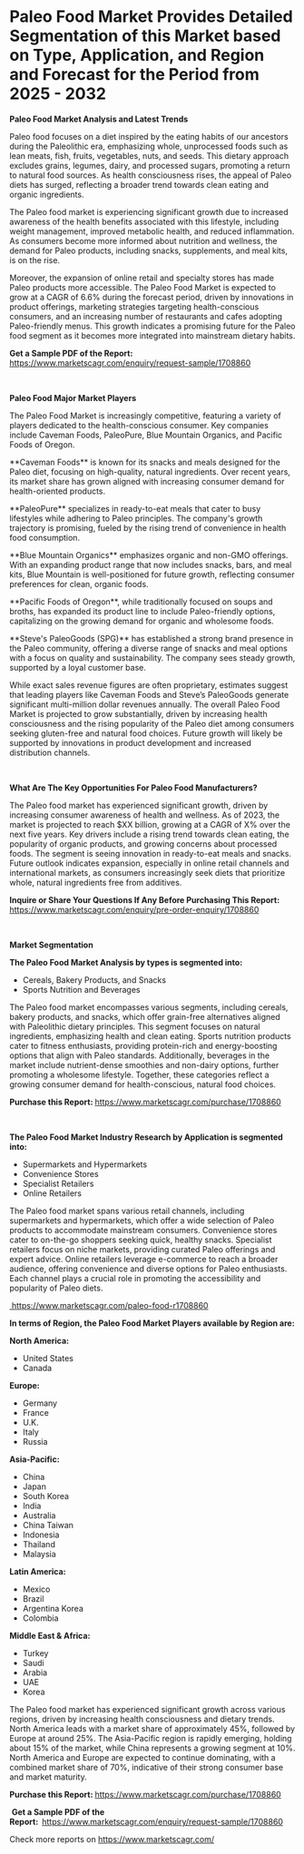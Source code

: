 <p><h1>Paleo Food Market Provides Detailed Segmentation of this Market based on Type, Application, and Region and Forecast for the Period from 2025 - 2032</h1></p><p><strong>Paleo Food Market Analysis and Latest Trends</strong></p>
<p><p>Paleo food focuses on a diet inspired by the eating habits of our ancestors during the Paleolithic era, emphasizing whole, unprocessed foods such as lean meats, fish, fruits, vegetables, nuts, and seeds. This dietary approach excludes grains, legumes, dairy, and processed sugars, promoting a return to natural food sources. As health consciousness rises, the appeal of Paleo diets has surged, reflecting a broader trend towards clean eating and organic ingredients.</p><p>The Paleo food market is experiencing significant growth due to increased awareness of the health benefits associated with this lifestyle, including weight management, improved metabolic health, and reduced inflammation. As consumers become more informed about nutrition and wellness, the demand for Paleo products, including snacks, supplements, and meal kits, is on the rise.</p><p>Moreover, the expansion of online retail and specialty stores has made Paleo products more accessible. The Paleo Food Market is expected to grow at a CAGR of 6.6% during the forecast period, driven by innovations in product offerings, marketing strategies targeting health-conscious consumers, and an increasing number of restaurants and cafes adopting Paleo-friendly menus. This growth indicates a promising future for the Paleo food segment as it becomes more integrated into mainstream dietary habits.</p></p>
<p><strong>Get a Sample PDF of the Report:&nbsp;</strong> <a href="https://www.marketscagr.com/enquiry/request-sample/1708860?utm_campaign=2445&utm_medium=2&utm_source=Github&utm_content=ia&utm_term=02032025&utm_id=paleo-food">https://www.marketscagr.com/enquiry/request-sample/1708860</a></p>
<p>&nbsp;</p>
<p><strong>Paleo Food Major Market Players</strong></p>
<p><p>The Paleo Food Market is increasingly competitive, featuring a variety of players dedicated to the health-conscious consumer. Key companies include Caveman Foods, PaleoPure, Blue Mountain Organics, and Pacific Foods of Oregon. </p><p>**Caveman Foods** is known for its snacks and meals designed for the Paleo diet, focusing on high-quality, natural ingredients. Over recent years, its market share has grown aligned with increasing consumer demand for health-oriented products. </p><p>**PaleoPure** specializes in ready-to-eat meals that cater to busy lifestyles while adhering to Paleo principles. The company's growth trajectory is promising, fueled by the rising trend of convenience in health food consumption. </p><p>**Blue Mountain Organics** emphasizes organic and non-GMO offerings. With an expanding product range that now includes snacks, bars, and meal kits, Blue Mountain is well-positioned for future growth, reflecting consumer preferences for clean, organic foods.</p><p>**Pacific Foods of Oregon**, while traditionally focused on soups and broths, has expanded its product line to include Paleo-friendly options, capitalizing on the growing demand for organic and wholesome foods. </p><p>**Steve's PaleoGoods (SPG)** has established a strong brand presence in the Paleo community, offering a diverse range of snacks and meal options with a focus on quality and sustainability. The company sees steady growth, supported by a loyal customer base.</p><p>While exact sales revenue figures are often proprietary, estimates suggest that leading players like Caveman Foods and Steve’s PaleoGoods generate significant multi-million dollar revenues annually. The overall Paleo Food Market is projected to grow substantially, driven by increasing health consciousness and the rising popularity of the Paleo diet among consumers seeking gluten-free and natural food choices. Future growth will likely be supported by innovations in product development and increased distribution channels.</p></p>
<p>&nbsp;</p>
<p><strong>What Are The Key Opportunities For Paleo Food Manufacturers?</strong></p>
<p><p>The Paleo food market has experienced significant growth, driven by increasing consumer awareness of health and wellness. As of 2023, the market is projected to reach $XX billion, growing at a CAGR of X% over the next five years. Key drivers include a rising trend towards clean eating, the popularity of organic products, and growing concerns about processed foods. The segment is seeing innovation in ready-to-eat meals and snacks. Future outlook indicates expansion, especially in online retail channels and international markets, as consumers increasingly seek diets that prioritize whole, natural ingredients free from additives.</p></p>
<p><strong>Inquire or Share Your Questions If Any Before Purchasing This Report:</strong> <a href="https://www.marketscagr.com/enquiry/pre-order-enquiry/1708860?utm_campaign=2445&utm_medium=2&utm_source=Github&utm_content=ia&utm_term=02032025&utm_id=paleo-food">https://www.marketscagr.com/enquiry/pre-order-enquiry/1708860</a></p>
<p>&nbsp;</p>
<p><strong>Market Segmentation</strong></p>
<p><strong>The Paleo Food Market Analysis by types is segmented into:</strong></p>
<p><ul><li>Cereals, Bakery Products, and Snacks</li><li>Sports Nutrition and Beverages</li></ul></p>
<p><p>The Paleo food market encompasses various segments, including cereals, bakery products, and snacks, which offer grain-free alternatives aligned with Paleolithic dietary principles. This segment focuses on natural ingredients, emphasizing health and clean eating. Sports nutrition products cater to fitness enthusiasts, providing protein-rich and energy-boosting options that align with Paleo standards. Additionally, beverages in the market include nutrient-dense smoothies and non-dairy options, further promoting a wholesome lifestyle. Together, these categories reflect a growing consumer demand for health-conscious, natural food choices.</p></p>
<p><strong>Purchase this Report:&nbsp;</strong><a href="https://www.marketscagr.com/purchase/1708860?utm_campaign=2445&utm_medium=2&utm_source=Github&utm_content=ia&utm_term=02032025&utm_id=paleo-food">https://www.marketscagr.com/purchase/1708860</a></p>
<p>&nbsp;</p>
<p><strong>The Paleo Food Market Industry Research by Application is segmented into:</strong></p>
<p><ul><li>Supermarkets and Hypermarkets</li><li>Convenience Stores</li><li>Specialist Retailers</li><li>Online Retailers</li></ul></p>
<p><p>The Paleo food market spans various retail channels, including supermarkets and hypermarkets, which offer a wide selection of Paleo products to accommodate mainstream consumers. Convenience stores cater to on-the-go shoppers seeking quick, healthy snacks. Specialist retailers focus on niche markets, providing curated Paleo offerings and expert advice. Online retailers leverage e-commerce to reach a broader audience, offering convenience and diverse options for Paleo enthusiasts. Each channel plays a crucial role in promoting the accessibility and popularity of Paleo diets.</p></p>
<p><a href="https://www.marketscagr.com/paleo-food-r1708860?utm_campaign=2445&utm_medium=2&utm_source=Github&utm_content=ia&utm_term=02032025&utm_id=paleo-food">&nbsp;https://www.marketscagr.com/paleo-food-r1708860</a></p>
<p><strong>In terms of Region, the Paleo Food Market Players available by Region are:</strong></p>
<p>
    <p> <strong> North America: </strong>
        <ul>
            <li>United States</li>
            <li>Canada</li>
        </ul>
        </p> 
    <p> <strong> Europe: </strong>
        <ul>
            <li>Germany</li>
            <li>France</li>
            <li>U.K.</li>
            <li>Italy</li>
            <li>Russia</li>
        </ul>
        </p> 
    <p> <strong> Asia-Pacific: </strong>
        <ul>
            <li>China</li>
            <li>Japan</li>
            <li>South Korea</li>
            <li>India</li>
            <li>Australia</li>
            <li>China Taiwan</li>
            <li>Indonesia</li>
            <li>Thailand</li>
            <li>Malaysia</li>
        </ul>
        </p> 
    <p> <strong> Latin America: </strong>
        <ul>
            <li>Mexico</li>
            <li>Brazil</li>
            <li>Argentina Korea</li>
            <li>Colombia</li>
        </ul>
        </p> 
    <p> <strong> Middle East & Africa: </strong>
        <ul>
            <li>Turkey</li>
            <li>Saudi</li>
            <li>Arabia</li>
            <li>UAE</li>
            <li>Korea</li>
        </ul>
    </p>
    </p>
<p><p>The Paleo food market has experienced significant growth across various regions, driven by increasing health consciousness and dietary trends. North America leads with a market share of approximately 45%, followed by Europe at around 25%. The Asia-Pacific region is rapidly emerging, holding about 15% of the market, while China represents a growing segment at 10%. North America and Europe are expected to continue dominating, with a combined market share of 70%, indicative of their strong consumer base and market maturity.</p></p>
<p><strong>Purchase this Report: </strong><a href="https://www.marketscagr.com/purchase/1708860?utm_campaign=2445&utm_medium=2&utm_source=Github&utm_content=ia&utm_term=02032025&utm_id=paleo-food">https://www.marketscagr.com/purchase/1708860</a></p>
<p>&nbsp;<strong>Get a Sample PDF of the Report:&nbsp;&nbsp;</strong><a href="https://www.marketscagr.com/enquiry/request-sample/1708860?utm_campaign=2445&utm_medium=2&utm_source=Github&utm_content=ia&utm_term=02032025&utm_id=paleo-food">https://www.marketscagr.com/enquiry/request-sample/1708860</a></p>
<p><strong></strong></p>
<p>Check more reports on <a href="https://www.marketscagr.com/?utm_campaign=2445&utm_medium=2&utm_source=Github&utm_content=ia&utm_term=02032025&utm_id=paleo-food">https://www.marketscagr.com/</a></p>